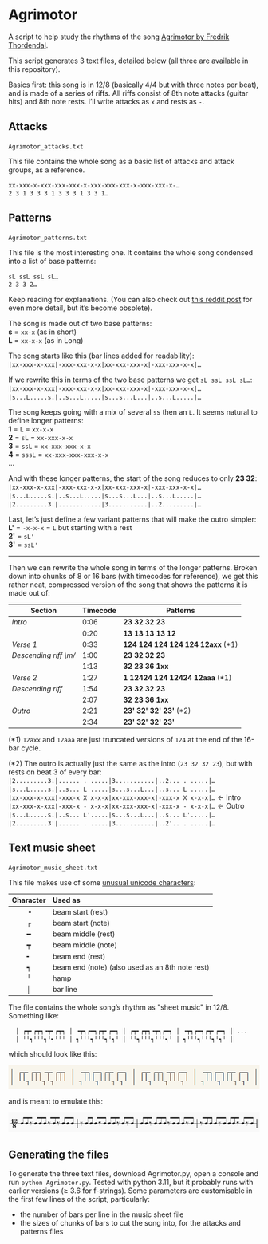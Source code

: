 # Agrimotor

A script to help study the rhythms of the song [Agrimotor by Fredrik Thordendal](https://www.youtube.com/watch?v=c8badRqKgxA).

This script generates 3 text files, detailed below (all three are available in this repository).

Basics first: this song is in 12/8 (basically 4/4 but with three notes per beat), and is made of a series of riffs. All riffs consist of 8th note attacks (guitar hits) and 8th note rests. I’ll write attacks as `x` and rests as `-`.


## Attacks

`Agrimotor_attacks.txt`

This file contains the whole song as a basic list of attacks and attack groups, as a reference.
```
xx-xxx-x-xxx-xxx-xxx-x-xxx-xxx-xxx-x-xxx-xxx-x-…
2 3 1 3 3 3 1 3 3 3 1 3 3 1…
```

## Patterns

`Agrimotor_patterns.txt`

This file is the most interesting one. It contains the whole song condensed into a list of base patterns:
```
sL ssL ssL sL…
2 3 3 2…
```
Keep reading for explanations. (You can also check out [this reddit post](https://old.reddit.com/r/Meshuggah/comments/zq7ogv/agrimotor_patterns_cracked/) for even more detail, but it’s become obsolete).

The song is made out of two base patterns:  
**s** = `xx-x` (as in short)  
**L** = `xx-x-x` (as in Long)  

The song starts like this (bar lines added for readability):  
`|xx-xxx-x-xxx|-xxx-xxx-x-x|xx-xxx-xxx-x|-xxx-xxx-x-x|…`

If we rewrite this in terms of the two base patterns we get `sL ssL ssL sL…`:  
`|xx-xxx-x-xxx|-xxx-xxx-x-x|xx-xxx-xxx-x|-xxx-xxx-x-x|…`  
`|s...L.....s.|..s...L.....|s...s...L...|..s...L.....|…`

The song keeps going with a mix of several `s`s then an `L`. It seems natural to define longer patterns:  
**1** = `L` = `xx-x-x`  
**2** = `sL` = `xx-xxx-x-x`  
**3** = `ssL` = `xx-xxx-xxx-x-x`  
**4** = `sssL` = `xx-xxx-xxx-xxx-x-x`  
...

And with these longer patterns, the start of the song reduces to only **23 32**:  
`|xx-xxx-x-xxx|-xxx-xxx-x-x|xx-xxx-xxx-x|-xxx-xxx-x-x|…`  
`|s...L.....s.|..s...L.....|s...s...L...|..s...L.....|…`
`|2.........3.|............|3...........|..2.........|…`

Last, let’s just define a few variant patterns that will make the outro simpler:  
**L'** = `-x-x-x` = `L` but starting with a rest  
**2'** = `sL'`  
**3'** = `ssL'`

---

Then we can rewrite the whole song in terms of the longer patterns. Broken down into chunks of 8 or 16 bars (with timecodes for reference), we get this rather neat, compressed version of the song that shows the patterns it is made out of:

| Section                | Timecode | Patterns                            |
|------------------------|----------|-------------------------------------|
| *Intro*                | 0:06     | **23 32 32 23**                     |
|                        | 0:20     | **13 13 13 13 12**                  |
| *Verse 1*              | 0:33     | **124 124 124 124 124 12axx** (\*1) |
| *Descending riff \\m/* | 1:00     | **23 32 32 23**                     |
|                        | 1:13     | **32 23 36 1xx**                    |
| *Verse 2*              | 1:27     | **1 12424 124 12424 12aaa** (\*1)   |
| *Descending riff*      | 1:54     | **23 32 32 23**                     |
|                        | 2:07     | **32 23 36 1xx**                    |
| *Outro*                | 2:21     | **23' 32' 32' 23'** (\*2)           |
|                        | 2:34     | **23' 32' 32' 23'**                 |

(\*1) `12axx` and `12aaa` are just truncated versions of `124` at the end of the 16-bar cycle.

(\*2) The outro is actually just the same as the intro (`23 32 32 23`), but with rests on beat 3 of every bar:  
`|2.........3.|...... . .....|3...........|..2... . .....|…`  
`|s...L.....s.|..s... L .....|s...s...L...|..s... L .....|…`  
`|xx-xxx-x-xxx|-xxx-x X x-x-x|xx-xxx-xxx-x|-xxx-x X x-x-x|…` ← Intro  
`|xx-xxx-x-xxx|-xxx-x - x-x-x|xx-xxx-xxx-x|-xxx-x - x-x-x|…` ← Outro  
`|s...L.....s.|..s... L'.....|s...s...L...|..s... L'.....|…`  
`|2.........3'|...... . .....|3...........|..2'.. . .....|…`


## Text music sheet

`Agrimotor_music_sheet.txt`

This file makes use of some [unusual unicode characters](https://en.wikipedia.org/wiki/Box-drawing_character):

| Character | Used as                                             |
| :--------:|:--------------------------------------------------- |
| ╺         | beam start (rest)                                   |
| ┍         | beam start (note)                                   |
| ━         | beam middle (rest)                                  |
| ┯         | beam middle (note)                                  |
| ╸         | beam end (rest)                                     |
| ┑         | beam end (note) (also used as an 8th note rest)     |
| ╵         | hamp                                                |
| │         | bar line                                            |

The file contains the whole song’s rhythm as "sheet music" in 12/8. Something like:
```
  │ ┍┯╸┍┯┑╺┯╸┍┯┑ │ ╺┯┑┍━┑┍┯╸┍━┑ │ ┍┯╸┍┯┑╺┯┑┍━┑ │ ╺┯┑┍━┑┍┯╸┍━┑ │ ...
  │ ╵╵┑╵╵╵┑╵┑╵╵╵ │ ┑╵╵╵┑╵╵╵┑╵┑╵ │ ╵╵┑╵╵╵┑╵╵╵┑╵ │ ┑╵╵╵┑╵╵╵┑╵┑╵ │
```
which should look like this:

![Text music sheet screenshot](img/text_music_sheet.png)

and is meant to emulate this:

![Acual music sheet](img/actual_music_sheet.png)


## Generating the files

To generate the three text files, download Agrimotor.py, open a console and run ```python Agrimotor.py```. Tested with python 3.11, but it probably runs with earlier versions (≥ 3.6 for f-strings). Some parameters are customisable in the first few lines of the script, particularly:

- the number of bars per line in the music sheet file
- the sizes of chunks of bars to cut the song into, for the attacks and patterns files
